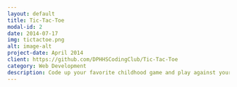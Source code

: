 ```yaml
---
layout: default
title: Tic-Tac-Toe
modal-id: 2
date: 2014-07-17
img: tictactoe.png
alt: image-alt
project-date: April 2014
client: https://github.com/DPHHSCodingClub/Tic-Tac-Toe
category: Web Development
description: Code up your favorite childhood game and play against your friends!
---
```

